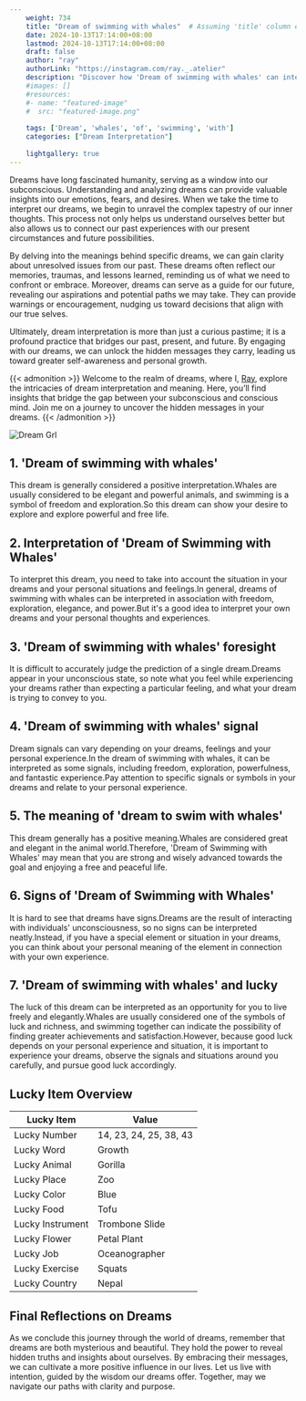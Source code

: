 ```yaml
---
    weight: 734
    title: "Dream of swimming with whales"  # Assuming 'title' column exists
    date: 2024-10-13T17:14:00+08:00
    lastmod: 2024-10-13T17:14:00+08:00
    draft: false
    author: "ray"
    authorLink: "https://instagram.com/ray._.atelier"
    description: "Discover how 'Dream of swimming with whales' can interpret your future and uncover its significant meanings in your life."
    #images: []
    #resources:
    #- name: "featured-image"
    #  src: "featured-image.png"
    
    tags: ['Dream', 'whales', 'of', 'swimming', 'with']
    categories: ["Dream Interpretation"]
    
    lightgallery: true
---
```

    
Dreams have long fascinated humanity, serving as a window into our subconscious. Understanding and analyzing dreams can provide valuable insights into our emotions, fears, and desires. When we take the time to interpret our dreams, we begin to unravel the complex tapestry of our inner thoughts. This process not only helps us understand ourselves better but also allows us to connect our past experiences with our present circumstances and future possibilities.

By delving into the meanings behind specific dreams, we can gain clarity about unresolved issues from our past. These dreams often reflect our memories, traumas, and lessons learned, reminding us of what we need to confront or embrace. Moreover, dreams can serve as a guide for our future, revealing our aspirations and potential paths we may take. They can provide warnings or encouragement, nudging us toward decisions that align with our true selves.

Ultimately, dream interpretation is more than just a curious pastime; it is a profound practice that bridges our past, present, and future. By engaging with our dreams, we can unlock the hidden messages they carry, leading us toward greater self-awareness and personal growth.

{{< admonition >}}
Welcome to the realm of dreams, where I, [Ray](https://instagram.com/ray._.atelier), explore the intricacies of dream interpretation and meaning. Here, you’ll find insights that bridge the gap between your subconscious and conscious mind. Join me on a journey to uncover the hidden messages in your dreams.
{{< /admonition >}}

![Dream Grl](https://cdn.pixabay.com/photo/2017/11/02/03/35/gothic-2910057_1280.jpg "Dream Grl")

## 1. 'Dream of swimming with whales'
This dream is generally considered a positive interpretation.Whales are usually considered to be elegant and powerful animals, and swimming is a symbol of freedom and exploration.So this dream can show your desire to explore and explore powerful and free life.

## 2. Interpretation of 'Dream of Swimming with Whales'
To interpret this dream, you need to take into account the situation in your dreams and your personal situations and feelings.In general, dreams of swimming with whales can be interpreted in association with freedom, exploration, elegance, and power.But it's a good idea to interpret your own dreams and your personal thoughts and experiences.

## 3. 'Dream of swimming with whales' foresight
It is difficult to accurately judge the prediction of a single dream.Dreams appear in your unconscious state, so note what you feel while experiencing your dreams rather than expecting a particular feeling, and what your dream is trying to convey to you.

## 4. 'Dream of swimming with whales' signal
Dream signals can vary depending on your dreams, feelings and your personal experience.In the dream of swimming with whales, it can be interpreted as some signals, including freedom, exploration, powerfulness, and fantastic experience.Pay attention to specific signals or symbols in your dreams and relate to your personal experience.

## 5. The meaning of 'dream to swim with whales'
This dream generally has a positive meaning.Whales are considered great and elegant in the animal world.Therefore, 'Dream of Swimming with Whales' may mean that you are strong and wisely advanced towards the goal and enjoying a free and peaceful life.

## 6. Signs of 'Dream of Swimming with Whales'
It is hard to see that dreams have signs.Dreams are the result of interacting with individuals' unconsciousness, so no signs can be interpreted neatly.Instead, if you have a special element or situation in your dreams, you can think about your personal meaning of the element in connection with your own experience.

## 7. 'Dream of swimming with whales' and lucky
The luck of this dream can be interpreted as an opportunity for you to live freely and elegantly.Whales are usually considered one of the symbols of luck and richness, and swimming together can indicate the possibility of finding greater achievements and satisfaction.However, because good luck depends on your personal experience and situation, it is important to experience your dreams, observe the signals and situations around you carefully, and pursue good luck accordingly.

## Lucky Item Overview
| Lucky Item          | Value              |
|---------------|--------------------|
| Lucky Number        | 14, 23, 24, 25, 38, 43  |
| Lucky Word          | Growth |
| Lucky Animal        | Gorilla |
| Lucky Place         | Zoo     |
| Lucky Color         | Blue     |
| Lucky Food          | Tofu      |
| Lucky Instrument    | Trombone Slide |
| Lucky Flower        | Petal Plant    |
| Lucky Job           | Oceanographer       |
| Lucky Exercise      | Squats  |
| Lucky Country       | Nepal    |


##  Final Reflections on Dreams

As we conclude this journey through the world of dreams, remember that dreams are both mysterious and beautiful. They hold the power to reveal hidden truths and insights about ourselves. By embracing their messages, we can cultivate a more positive influence in our lives. Let us live with intention, guided by the wisdom our dreams offer. Together, may we navigate our paths with clarity and purpose.
